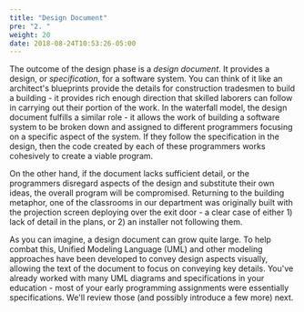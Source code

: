 ```yaml
---
title: "Design Document"
pre: "2. "
weight: 20
date: 2018-08-24T10:53:26-05:00
---
```


The outcome of the design phase is a _design document_.  It provides a design, or _specification_, for a software system. You can think of it like an architect's blueprints provide the details for construction tradesmen to build a building - it provides rich enough direction that skilled laborers can follow in carrying out their portion of the work. In the waterfall model, the design document fulfills a similar role - it allows the work of building a software system to be broken down and assigned to different programmers focusing on a specific aspect of the system.  If they follow the specification in the design, then the code created by each of these programmers works cohesively to create a viable program. 

On the other hand, if the document lacks sufficient detail, or the programmers disregard aspects of the design and substitute their own ideas, the overall program will be compromised.  Returning to the building metaphor, one of the classrooms in our department was originally built with the projection screen deploying over the exit door - a clear case of either 1) lack of detail in the plans, or 2) an installer not following them.

As you can imagine, a design document can grow quite large. To help combat this, Unified Modeling Language (UML) and other modeling approaches have been developed to convey design aspects visually, allowing the text of the document to focus on conveying key details. You've already worked with many UML diagrams and specifications in your education - most of your early programming assignments were essentially specifications. We'll review those (and possibly introduce a few more) next.


